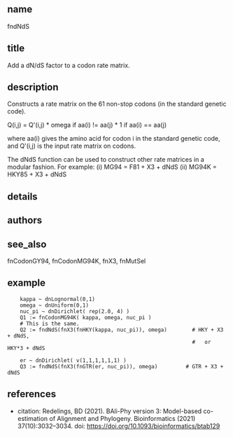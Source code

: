 ## name
fndNdS

## title
Add a dN/dS factor to a codon rate matrix.

## description
Constructs a rate matrix on the 61 non-stop codons (in the standard genetic code).

   Q(i,j) = Q'(i,j) * omega if aa(i) != aa(j)
                    * 1     if aa(i) == aa(j)

where aa(i) gives the amino acid for codon i in the standard genetic code, and
Q'(i,j) is the input rate matrix on codons.

The dNdS function can be used to construct other rate matrices in a modular fashion.
For example:
  (i)  MG94  = F81 + X3 + dNdS
  (ii) MG94K = HKY85 + X3 + dNdS

## details
## authors
## see_also
fnCodonGY94, fnCodonMG94K, fnX3, fnMutSel

## example

        kappa ~ dnLognormal(0,1)
        omega ~ dnUniform(0,1)
        nuc_pi ~ dnDirichlet( rep(2.0, 4) )
        Q1 := fnCodonMG94K( kappa, omega, nuc_pi )
        # This is the same.
        Q2 := fndNdS(fnX3(fnHKY(kappa, nuc_pi)), omega)        # HKY + X3 + dNdS,
                                                               #   or HKY*3 + dNdS

        er ~ dnDirichlet( v(1,1,1,1,1,1) )
        Q3 := fndNdS(fnX3(fnGTR(er, nuc_pi)), omega)         # GTR + X3 + dNdS

## references
- citation: Redelings, BD (2021). BAli-Phy version 3: Model-based co-estimation of Alignment
       and Phylogeny.  Bioinformatics (2021) 37(10):3032–3034.
  doi: https://doi.org/10.1093/bioinformatics/btab129